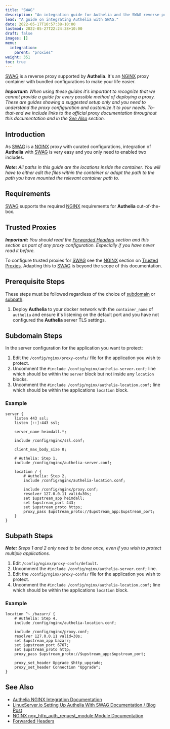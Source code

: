 ```yaml
---
title: "SWAG"
description: "An integration guide for Authelia and the SWAG reverse proxy"
lead: "A guide on integrating Authelia with SWAG."
date: 2022-05-17T10:57:38+10:00
lastmod: 2022-05-27T22:24:38+10:00
draft: false
images: []
menu:
  integration:
    parent: "proxies"
weight: 351
toc: true
---
```


[SWAG] is a reverse proxy supported by **Authelia**. It's an [NGINX] proxy container with bundled configurations to make
your life easier.

_**Important:** When using these guides it's important to recognize that we cannot provide a guide for every possible
method of deploying a proxy. These are guides showing a suggested setup only and you need to understand the proxy
configuration and customize it to your needs. To-that-end we include links to the official proxy documentation
throughout this documentation and in the [See Also](#see-also) section._

## Introduction

As [SWAG] is a [NGINX] proxy with curated configurations, integration of **Authelia** with [SWAG] is very easy and you
only need to enabled two includes.

_**Note:** All paths in this guide are the locations inside the container. You will have to either edit the files within
the container or adapt the path to the path you have mounted the relevant container path to._

## Requirements

[SWAG] supports the required [NGINX](nginx.md#requirements) requirements for **Authelia** out-of-the-box.

## Trusted Proxies

_**Important:** You should read the [Forwarded Headers] section and this section as part of any proxy configuration.
Especially if you have never read it before._

To configure trusted proxies for [SWAG] see the [NGINX] section on [Trusted Proxies](nginx.md#trusted-proxies).
Adapting this to [SWAG] is beyond the scope of this documentation.

## Prerequisite Steps

These steps must be followed regardless of the choice of [subdomain](#subdomain-steps) or [subpath](#subpath-steps).

1. Deploy **Authelia** to your docker network with the `container_name` of `authelia` and ensure it's listening on the
   default port and you have not configured the **Authelia** server TLS settings.

## Subdomain Steps

In the server configuration for the application you want to protect:

1. Edit the `/config/nginx/proxy-confs/` file for the application you wish to protect.
2. Uncomment the `#include /config/nginx/authelia-server.conf;` line which should be within the `server` block
   but not inside any `location` blocks.
3. Uncomment the `#include /config/nginx/authelia-location.conf;` line which should be within the applications
   `location` block.

### Example

```nginx
server {
    listen 443 ssl;
    listen [::]:443 ssl;

    server_name heimdall.*;

    include /config/nginx/ssl.conf;

    client_max_body_size 0;

    # Authelia: Step 1.
    include /config/nginx/authelia-server.conf;

    location / {
        # Authelia: Step 2.
        include /config/nginx/authelia-location.conf;

        include /config/nginx/proxy.conf;
        resolver 127.0.0.11 valid=30s;
        set $upstream_app heimdall;
        set $upstream_port 443;
        set $upstream_proto https;
        proxy_pass $upstream_proto://$upstream_app:$upstream_port;
    }
}
```

## Subpath Steps

_**Note:** Steps 1 and 2 only need to be done once, even if you wish to protect multiple applications._

1. Edit `/config/nginx/proxy-confs/default`.
2. Uncomment the `#include /config/nginx/authelia-server.conf;` line.
3. Edit the `/config/nginx/proxy-confs/` file for the application you wish to protect.
4. Uncomment the `#include /config/nginx/authelia-location.conf;` line which should be within the applications
   `location` block.

### Example

```nginx
location ^~ /bazarr/ {
    # Authelia: Step 4.
    include /config/nginx/authelia-location.conf;

    include /config/nginx/proxy.conf;
    resolver 127.0.0.11 valid=30s;
    set $upstream_app bazarr;
    set $upstream_port 6767;
    set $upstream_proto http;
    proxy_pass $upstream_proto://$upstream_app:$upstream_port;

    proxy_set_header Upgrade $http_upgrade;
    proxy_set_header Connection "Upgrade";
}
```

## See Also

- [Authelia NGINX Integration Documentation](nginx.md)
- [LinuxServer.io Setting Up Authelia With SWAG Documentation / Blog Post](https://www.linuxserver.io/blog/2020-08-26-setting-up-authelia)
- [NGINX ngx_http_auth_request_module Module Documentation](https://nginx.org/en/docs/http/ngx_http_auth_request_module.html)
- [Forwarded Headers]

[SWAG]: https://docs.linuxserver.io/general/swag
[NGINX]: https://www.nginx.com/
[Forwarded Headers]: fowarded-headers
